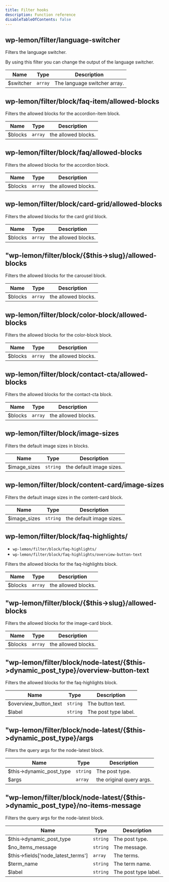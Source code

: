 ```yaml
---
title: Filter hooks
description: Function reference
disableTableOfContents: false
---
```


## wp-lemon/filter/language-switcher

Filters the language switcher.

By using this filter you can change the output of the language switcher.

| Name | Type | Description |
| --- | --- | --- |
| $switcher | `array` | The language switcher array. |

## wp-lemon/filter/block/faq-item/allowed-blocks

Filters the allowed blocks for the accordion-item block.

| Name | Type | Description |
| --- | --- | --- |
| $blocks | `array` | the allowed blocks. |

## wp-lemon/filter/block/faq/allowed-blocks

Filters the allowed blocks for the accordion block.

| Name | Type | Description |
| --- | --- | --- |
| $blocks | `array` | the allowed blocks. |

## wp-lemon/filter/block/card-grid/allowed-blocks

Filters the allowed blocks for the card grid block.

| Name | Type | Description |
| --- | --- | --- |
| $blocks | `array` | the allowed blocks. |

## "wp-lemon/filter/block/{$this->slug}/allowed-blocks

Filters the allowed blocks for the carousel block.

| Name | Type | Description |
| --- | --- | --- |
| $blocks | `array` | the allowed blocks. |

## wp-lemon/filter/block/color-block/allowed-blocks

Filters the allowed blocks for the color-block block.

| Name | Type | Description |
| --- | --- | --- |
| $blocks | `array` | the allowed blocks. |

## wp-lemon/filter/block/contact-cta/allowed-blocks

Filters the allowed blocks for the contact-cta block.

| Name | Type | Description |
| --- | --- | --- |
| $blocks | `array` | the allowed blocks. |

## wp-lemon/filter/block/image-sizes

Filters the default image sizes in blocks.

| Name | Type | Description |
| --- | --- | --- |
| $image_sizes | `string` | the default image sizes. |

## wp-lemon/filter/block/content-card/image-sizes

Filters the default image sizes in the content-card block.

| Name | Type | Description |
| --- | --- | --- |
| $image_sizes | `string` | the default image sizes. |

## wp-lemon/filter/block/faq-highlights/

- `wp-lemon/filter/block/faq-highlights/`
- `wp-lemon/filter/block/faq-highlights/overview-button-text`

Filters the allowed blocks for the faq-highlights block.

| Name | Type | Description |
| --- | --- | --- |
| $blocks | `array` | the allowed blocks. |

## "wp-lemon/filter/block/{$this->slug}/allowed-blocks

Filters the allowed blocks for the image-card block.

| Name | Type | Description |
| --- | --- | --- |
| $blocks | `array` | the allowed blocks. |

## "wp-lemon/filter/block/node-latest/{$this->dynamic\_post\_type}/overview-button-text

Filters the allowed blocks for the faq-highlights block.

| Name | Type | Description |
| --- | --- | --- |
| $overview_button_text | `string` | The button text. |
| $label | `string` | The post type label. |

## "wp-lemon/filter/block/node-latest/{$this->dynamic\_post\_type}/args

Filters the query args for the node-latest block.

| Name | Type | Description |
| --- | --- | --- |
| $this->dynamic_post_type | `string` | The post type. |
| $args | `array` | the original query args. |

## "wp-lemon/filter/block/node-latest/{$this->dynamic\_post\_type}/no-items-message

Filters the query args for the node-latest block.

| Name | Type | Description |
| --- | --- | --- |
| $this->dynamic_post_type | `string` | The post type. |
| $no_items_message | `string` | The message. |
| $this->fields['node_latest_terms'] | `array` | The terms. |
| $term_name | `string` | The term name. |
| $label | `string` | The post type label. |

